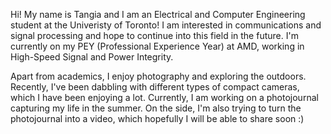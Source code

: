Hi! My name is Tangia and I am an Electrical and Computer Engineering student at the Univeristy of Toronto! I am interested in communications and signal processing and hope to continue into this field in the future. I'm currently on my PEY (Professional Experience Year) at AMD, working in High-Speed Signal and Power Integrity. 

Apart from academics, I enjoy photography and exploring the outdoors. Recently, I've been dabbling with different types of compact cameras, which I have been enjoying a lot. Currently, I am working on a photojournal capturing my life in the summer. On the side, I'm also trying to turn the photojournal into a video, which hopefully I will be able to share soon :)
